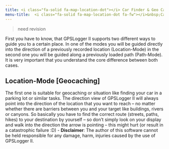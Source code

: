 ```yaml
---
title: <i class="fa-solid fa-map-location-dot"></i> Car Finder & Geo Caching
menu-title:  <i class="fa-solid fa-map-location-dot fa-fw"></i>&nbsp;CarFinder / GeoCaching 
---
```


> need revision

First you have to know, that GPSLogger II supports two different ways to guide you to a certain place. In one of the
modes you will be guided directly into the direction of a previously recorded location (Location-Mode) in the second one
you will be guided along a previously loaded path (Path-Mode). It is very important that you understand the core
difference between both cases.

## Location-Mode \[Geocaching\]

The first one is suitable for geocaching or situation like finding your car in a parking lot or similar tasks. The
direction view of GPSLogger II will always point into the direction of the location that you want to reach – no matter
whether there are barriers between you and your target like buildings, rivers or canyons. So basically you have to find
the correct route (streets, paths, hikes) to your destination by yourself – so don’t simply look on your display and
walk into the direction the arrow is pointing – this might hurt (or result in a catastrophic failure :D) -
**Disclaimer**: The author of this software cannot be held responsible for any damage, harm, injuries caused by the use
of GPSLogger II.


